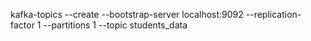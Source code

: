 kafka-topics --create --bootstrap-server localhost:9092 --replication-factor 1 --partitions 1 --topic students_data